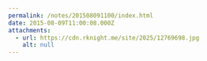 ```yaml
---
permalink: /notes/201508091100/index.html
date: 2015-08-09T11:00:08.000Z
attachments:
  - url: https://cdn.rknight.me/site/2025/12769698.jpg
    alt: null
---
```



